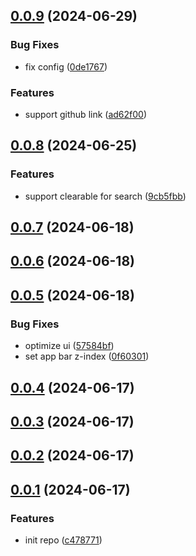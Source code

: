 ## [0.0.9](https://github.com/varletjs/varlet-icons-library-starter/compare/v0.0.8...v0.0.9) (2024-06-29)


### Bug Fixes

* fix config ([0de1767](https://github.com/varletjs/varlet-icons-library-starter/commit/0de17672c4f710f713c72bb8fbd7953f288fbbb8))


### Features

* support github link ([ad62f00](https://github.com/varletjs/varlet-icons-library-starter/commit/ad62f00112707409b5cc504ba1ebc1b857b0737e))



## [0.0.8](https://github.com/varletjs/varlet-icons-library-starter/compare/v0.0.7...v0.0.8) (2024-06-25)


### Features

* support clearable for search ([9cb5fbb](https://github.com/varletjs/varlet-icons-library-starter/commit/9cb5fbb34a3277cc104971e8382f8ff7bde6c72b))



## [0.0.7](https://github.com/varletjs/varlet-icons-library-starter/compare/v0.0.6...v0.0.7) (2024-06-18)



## [0.0.6](https://github.com/varletjs/varlet-icons-library-starter/compare/v0.0.5...v0.0.6) (2024-06-18)



## [0.0.5](https://github.com/varletjs/varlet-icons-library-starter/compare/v0.0.4...v0.0.5) (2024-06-18)


### Bug Fixes

* optimize ui ([57584bf](https://github.com/varletjs/varlet-icons-library-starter/commit/57584bf5847844c30d3bee5943f2280524b7a460))
* set app bar z-index ([0f60301](https://github.com/varletjs/varlet-icons-library-starter/commit/0f603014398a63b090e86f81fdba7a5886f4df79))



## [0.0.4](https://github.com/varletjs/varlet-icons-library-starter/compare/v0.0.3...v0.0.4) (2024-06-17)



## [0.0.3](https://github.com/varletjs/varlet-icons-library-starter/compare/v0.0.2...v0.0.3) (2024-06-17)



## [0.0.2](https://github.com/varletjs/varlet-icons-library-starter/compare/v0.0.1...v0.0.2) (2024-06-17)



## [0.0.1](https://github.com/varletjs/varlet-icons-library-starter/compare/c4787714c90fe6869885832d79262862ae0cc2eb...v0.0.1) (2024-06-17)


### Features

* init repo ([c478771](https://github.com/varletjs/varlet-icons-library-starter/commit/c4787714c90fe6869885832d79262862ae0cc2eb))



